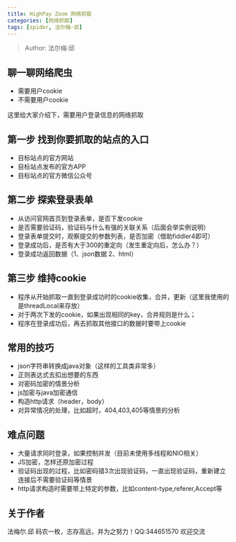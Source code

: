 ```yaml
---
title: HighPay Zoom 网络抓取
categories: [网络抓取]
tags: [spider, 法尔梅·邱]
---
```


> Author: 法尔梅·邱

## 聊一聊网络爬虫
* 需要用户cookie
* 不需要用户cookie

这里给大家介绍下，需要用户登录信息的网络抓取

## 第一步 找到你要抓取的站点的入口

* 目标站点的官方网站
* 目标站点发布的官方APP
* 目标站点的官方微信公众号
 
## 第二步 探索登录表单


* 从访问官网首页到登录表单，是否下发cookie
* 是否需要验证码，验证码与什么有强的关联关系（后面会举实例说明）
* 登录表单提交时，观察提交的参数列表，是否加密（借助fiddler4即可）
* 登录成功后，是否有大于300的重定向（发生重定向后，怎么办？）
* 登录成功返回数据（1、json数据 2、html）

## 第三步 维持cookie
  * 程序从开始抓取一直到登录成功时的cookie收集，合并，更新（这里我使用的是threadLocal来存放）
  * 对于两次下发的cookie，如果出现相同的key，合并规则是什么；
  * 程序在登录成功后，再去抓取其他接口的数据时要带上cookie

## 常用的技巧
*  json字符串转换成java对象（这样的工具类非常多）
*  正则表达式去扣出想要的东西
*  对密码加密的情景分析
*  js加密与java加密通信
*  构造http请求（header，body）
*  对异常情况的处理，比如超时，404,403,405等情景的分析


## 难点问题
* 大量请求同时登录，如果控制并发（目前未使用多线程和NIO相关）
* JS加密，怎样还原加密过程
* 验证码出现的过程，比如密码错3次出现验证码，一直出现验证码，重新建立连接后不需要验证码等情景
* http请求构造时需要带上特定的参数，比如content-type,referer,Accept等

## 关于作者

  法梅尔.邱 码农一枚，志存高远，并为之努力！QQ:344651570 欢迎交流

